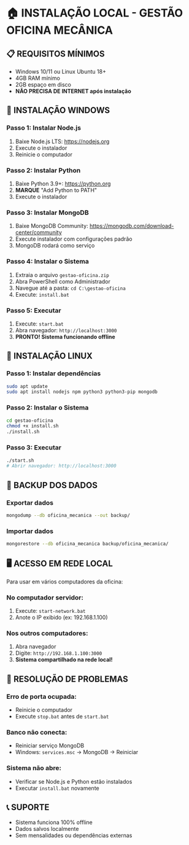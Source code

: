 # 🏠 INSTALAÇÃO LOCAL - GESTÃO OFICINA MECÂNICA

## 📋 REQUISITOS MÍNIMOS
- Windows 10/11 ou Linux Ubuntu 18+
- 4GB RAM mínimo
- 2GB espaço em disco
- **NÃO PRECISA DE INTERNET após instalação**

## 🚀 INSTALAÇÃO WINDOWS

### Passo 1: Instalar Node.js
1. Baixe Node.js LTS: https://nodejs.org
2. Execute o instalador
3. Reinicie o computador

### Passo 2: Instalar Python
1. Baixe Python 3.9+: https://python.org
2. **MARQUE** "Add Python to PATH"
3. Execute o instalador

### Passo 3: Instalar MongoDB
1. Baixe MongoDB Community: https://mongodb.com/download-center/community
2. Execute instalador com configurações padrão
3. MongoDB rodará como serviço

### Passo 4: Instalar o Sistema
1. Extraia o arquivo `gestao-oficina.zip`
2. Abra PowerShell como Administrador
3. Navegue até a pasta: `cd C:\gestao-oficina`
4. Execute: `install.bat`

### Passo 5: Executar
1. Execute: `start.bat`
2. Abra navegador: `http://localhost:3000`
3. **PRONTO! Sistema funcionando offline**

## 🐧 INSTALAÇÃO LINUX

### Passo 1: Instalar dependências
```bash
sudo apt update
sudo apt install nodejs npm python3 python3-pip mongodb
```

### Passo 2: Instalar o Sistema
```bash
cd gestao-oficina
chmod +x install.sh
./install.sh
```

### Passo 3: Executar
```bash
./start.sh
# Abrir navegador: http://localhost:3000
```

## 💾 BACKUP DOS DADOS

### Exportar dados
```bash
mongodump --db oficina_mecanica --out backup/
```

### Importar dados
```bash
mongorestore --db oficina_mecanica backup/oficina_mecanica/
```

## 🖥️ ACESSO EM REDE LOCAL

Para usar em vários computadores da oficina:

### No computador servidor:
1. Execute: `start-network.bat`
2. Anote o IP exibido (ex: 192.168.1.100)

### Nos outros computadores:
1. Abra navegador
2. Digite: `http://192.168.1.100:3000`
3. **Sistema compartilhado na rede local!**

## 🔧 RESOLUÇÃO DE PROBLEMAS

### Erro de porta ocupada:
- Reinicie o computador
- Execute `stop.bat` antes de `start.bat`

### Banco não conecta:
- Reiniciar serviço MongoDB
- Windows: `services.msc` → MongoDB → Reiniciar

### Sistema não abre:
- Verificar se Node.js e Python estão instalados
- Executar `install.bat` novamente

## 📞 SUPORTE
- Sistema funciona 100% offline
- Dados salvos localmente
- Sem mensalidades ou dependências externas